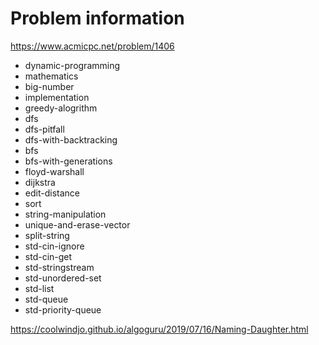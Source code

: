 # Problem information

<https://www.acmicpc.net/problem/1406>

- dynamic-programming
- mathematics
- big-number
- implementation
- greedy-alogrithm
- dfs
- dfs-pitfall
- dfs-with-backtracking
- bfs
- bfs-with-generations
- floyd-warshall
- dijkstra
- edit-distance
- sort
- string-manipulation
- unique-and-erase-vector
- split-string
- std-cin-ignore
- std-cin-get
- std-stringstream
- std-unordered-set
- std-list
- std-queue
- std-priority-queue

<https://coolwindjo.github.io/algoguru/2019/07/16/Naming-Daughter.html>
